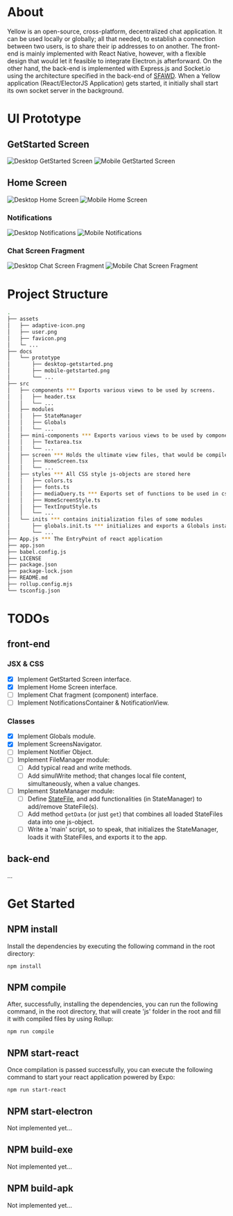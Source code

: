 # About

Yellow is an open-source, cross-platform, decentralized chat application. It can be used locally or globally; all that needed, to establish a connection between two users, is to share their ip addresses to on another. The front-end is mainly implemented with React Native, however, with a flexible design that would let it feasible to integrate Electron.js afterforward. On the other hand, the back-end is implemented with Express.js and Socket.io using the architecture specified in the back-end of [SFAWD](https://moehab.substack.com/i/118612228/backend). When a Yellow application (React/ElectorJS Application) gets started, it initially shall start its own socket server in the background.

# UI Prototype

## GetStarted Screen
![Desktop GetStarted Screen](./docs/prototype/desktop-getstarted.png)
![Mobile GetStarted Screen](./docs/prototype/mobile-getstarted.png)

## Home Screen
![Desktop Home Screen](./docs/prototype/desktop-home.png)
![Mobile Home Screen](./docs/prototype/mobile-home.png)

### Notifications
![Desktop Notifications](./docs/prototype/desktop-notification.png)
![Mobile Notifications](./docs/prototype/mobile-notification.png)

### Chat Screen Fragment
![Desktop Chat Screen Fragment](./docs/prototype/desktop-chat.png)
![Mobile Chat Screen Fragment](./docs/prototype/mobile-chat.png)

# Project Structure
```sh
.
├── assets
│   ├── adaptive-icon.png
│   ├── user.png
│   ├── favicon.png
│   └─ ...
├── docs
│   └── prototype
│       ├── desktop-getstarted.png
│       ├── mobile-getstarted.png
│       └── ...
├── src
│   ├── components *** Exports various views to be used by screens.
│   │   ├── header.tsx
│   │   └── ...
│   ├── modules
│   │   ├── StateManager
│   │   ├── Globals
│   │   └── ...
│   ├── mini-components *** Exports various views to be used by components
│   │   ├── Textarea.tsx
│   │   └── ...
│   ├── screen *** Holds the ultimate view files, that would be compiled by Rollup, and used by App.js
│   │   ├── HomeScreen.tsx
│   │   └── ...
│   ├── styles *** All CSS style js-objects are stored here
│   │   ├── colors.ts
│   │   ├── fonts.ts
│   │   ├── mediaQuery.ts *** Exports set of functions to be used in css styles objects
│   │   ├── HomeScreenStyle.ts
│   │   ├── TextInputStyle.ts
│   │   └── ...
│   └── inits *** contains initialization files of some modules 
│       ├── globals.init.ts *** initializes and exports a Globals instance (to be shared everywhere else)
│       └── ...
├── App.js *** The EntryPoint of react application
├── app.json
├── babel.config.js
├── LICENSE
├── package.json
├── package-lock.json
├── README.md
├── rollup.config.mjs
└── tsconfig.json
```

# TODOs

## front-end
### JSX & CSS
- [x] Implement GetStarted Screen interface.
- [x] Implement Home Screen interface.
- [ ] Implement Chat fragment (component) interface.
- [ ] Implement NotificationsContainer & NotificationView.

### Classes
- [x] Implement Globals module.
- [x] Implement ScreensNavigator.
- [ ] Implement Notifier Object.
- [ ] Implement FileManager module:
	- [ ] Add typical read and write methods.
	- [ ] Add simulWrite method; that changes local file content, simultaneously, when a value changes. 
- [ ] Implement StateManager module:
	- [ ] Define [StateFile](./docs/statefile.md), and add functionalities (in StateManager) to add/remove StateFile(s).
	- [ ] Add method `getData` (or just `get`) that combines all loaded StateFiles data into one js-object.
	- [ ] Write a 'main' script, so to speak, that initializes the StateManager, loads it with StateFiles, and exports it to the app.

## back-end
...


# Get Started

## NPM install
Install the dependencies by executing the following command in the root directory:
```
npm install
```

## NPM compile
After, successfully, installing the dependencies, you can run the following command, in the root directory, that will create 'js' folder in the root and fill it with compiled files by using Rollup:
```
npm run compile
```

## NPM start-react
Once compilation is passed successfully, you can execute the following command to start your react application powered by Expo:
```
npm run start-react
```

## NPM start-electron
Not implemented yet...

## NPM build-exe
Not implemented yet...

## NPM build-apk
Not implemented yet...

